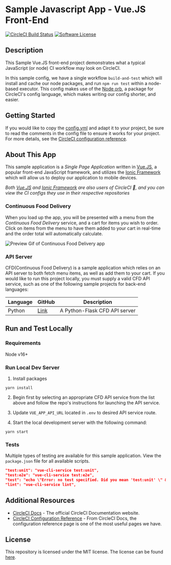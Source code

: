 # Sample Javascript App - Vue.JS Front-End

[![CircleCI Build Status](https://circleci.com/gh/CircleCI-Public/sample-javascript-cfd.svg?style=shield)](https://circleci.com/gh/CircleCI-Public/sample-javascript-cfd) [![Software License](https://img.shields.io/badge/license-MIT-blue.svg)](https://raw.githubusercontent.com/CircleCI-Public/sample-javascript-cfd/main/LICENSE)

## Description

This Sample Vue.JS front-end project demonstrates what a typical JavaScript (or node) CI workflow may look on CircleCI.

In this sample config, we have a single workflow `build-and-test` which will install and cache our node packages, and run `npm run test` within a node-based executor. This config makes use of the [Node orb](https://circleci.com/developer/orbs/orb/circleci/node), a package for CircleCI's config language, which makes writing our config shorter, and easier.

## Getting Started

If you would like to copy the [config.yml](https://github.com/CircleCI-public/sample-javascript-cfd/blob/main/.circleci/config.yml) and adapt it to your project, be sure to read the comments in the config file to ensure it works for your project. For more details, see the [CircleCI configuration reference](https://circleci.com/docs/2.0/configuration-reference/).

## About This App

This sample application is a _Single Page Application_ written in [Vue.JS](https://github.com/vuejs/vue), a popular front-end JavaScript framework, and utilizes the [Ionic Framework](https://ionicframework.com/) which will allow us to deploy our application to mobile devices.

_Both [Vue.JS](https://github.com/vuejs/vue) and [Ionic Framework](https://ionicframework.com/) are also users of CircleCI 🎉, and you can view the CI configs they use in their respective repositories_

### Continuous Food Delivery

When you load up the app, you will be presented with a menu from the _Continuous Food Delivery_ service, and a cart for items you wish to order. Click on items from the menu to have them added to your cart in real-time and the order total will automatically calculate.

![Preview Gif of Continuous Food Delivery app](https://github.com/CircleCI-Public/sample-javascript-cfd/blob/master/.github/img/preview.gif?raw=true)

### API Server

CFD(Continuous Food Delivery) is a sample application which relies on an API server to both fetch menu items, as well as add them to your cart. If you would like to run this project locally, you must supply a valid CFD API service, such as one of the following sample projects for back-end languages:

| Language |  GitHub | Description |
|---|---|---|
|  Python | [Link](https://github.com/CircleCI-Public/sample-python-cfd)  | A Python-Flask CFD API server  |

## Run and Test Locally

### Requirements

Node v16+

### Run Local Dev Server

1. Install packages

```
yarn install
```

2. Begin first by selecting an appropriate CFD API service from the list above and follow the repo's instructions for launching the API service.

3. Update `VUE_APP_API_URL` located in `.env` to desired API service route.

4. Start the local development server with the following command:

```
yarn start
```

### Tests

Multiple types of testing are available for this sample application. View the `package.json` file for all available scripts.

```json
"test:unit": "vue-cli-service test:unit",
"test:e2e": "vue-cli-service test:e2e",
"test": "echo \"Error: no test specified. Did you mean 'test:unit' \" && exit 0"
"lint": "vue-cli-service lint",
```

## Additional Resources

* [CircleCI Docs](https://circleci.com/docs/) - The official CircleCI Documentation website.
* [CircleCI Configuration Reference](https://circleci.com/docs/2.0/configuration-reference/#section=configuration) - From CircleCI Docs, the configuration reference page is one of the most useful pages we have.


## License

This repository is licensed under the MIT license.
The license can be found [here](./LICENSE).

